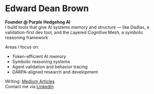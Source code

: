 #  Edward Dean Brown

**Founder @ Purple Hedgehog AI**  
I build tools that give AI systems memory and structure — like Dadlas, a validation-first dev tool, and the Layered Cognitive Mesh, a symbolic reasoning framework

 Areas I focus on:
- Token-efficient AI memory
- Symbolic reasoning systems
- Agent validation and behavior tracing
- DARPA-aligned research and development

 Writing: [Medium Articles](https://medium.com/@yourusername)  
 Contact me via [LinkedIn](https://linkedin.com/in/yourhandle)
